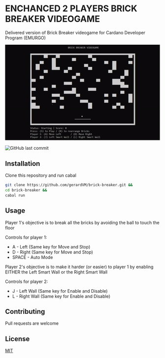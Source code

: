 # ENCHANCED 2 PLAYERS BRICK BREAKER VIDEOGAME

Delivered version of Brick Breaker videogame for Cardano Developer Program (EMURGO)

![example-gif](example.gif)

![GitHub last commit](https://img.shields.io/github/last-commit/gerardVM/brick-breaker)

## Installation

Clone this repository and run cabal

```bash
git clone https://github.com/gerardVM/brick-breaker.git &&
cd brick-breaker &&
cabal run
```

## Usage

Player 1's objective is to break all the bricks by avoiding the ball to touch the floor

Controls for player 1: 
- A - Left (Same key for Move and Stop) 
- D - Right (Same key for Move and Stop)
- SPACE - Auto Mode

Player 2's objective is to make it harder (or easier) to player 1 by enabling EITHER the Left Smart Wall or the Right Smart Wall

Controls for player 2: 
- J - Left Wall (Same key for Enable and Disable)
- L - Right Wall (Same key for Enable and Disable)

## Contributing

Pull requests are welcome

## License

[MIT](LICENSE.txt)

